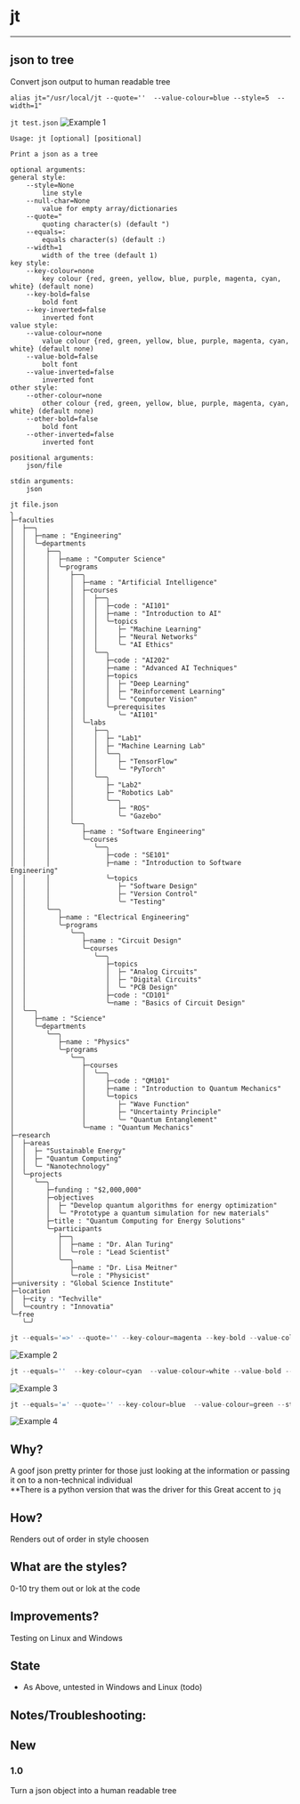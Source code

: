 # jt

---
## json to tree

Convert json output to human readable tree

`alias jt="/usr/local/jt --quote=''  --value-colour=blue --style=5  --width=1"`

`jt test.json`
![Example 1](images/example1.png "Example 1")

```console
Usage: jt [optional] [positional]

Print a json as a tree

optional arguments:
general style:
    --style=None
        line style
    --null-char=None
        value for empty array/dictionaries
    --quote="
        quoting character(s) (default ")
    --equals=:
        equals character(s) (default :)
    --width=1
        width of the tree (default 1)
key style:
    --key-colour=none
        key colour {red, green, yellow, blue, purple, magenta, cyan, white} (default none)
    --key-bold=false
        bold font
    --key-inverted=false
        inverted font
value style:
    --value-colour=none
        value colour {red, green, yellow, blue, purple, magenta, cyan, white} (default none)
    --value-bold=false
        bolt font
    --value-inverted=false
        inverted font
other style:
    --other-colour=none
        other colour {red, green, yellow, blue, purple, magenta, cyan, white} (default none)
    --other-bold=false
        bold font
    --other-inverted=false
        inverted font

positional arguments:
	json/file

stdin arguments:
	json
```

```
jt file.json
╮
├─faculties
│  ├──╮
│  │  ├─name : "Engineering"
│  │  ╰─departments
│  │     ├──╮
│  │     │  ├─name : "Computer Science"
│  │     │  ╰─programs
│  │     │     ├──╮
│  │     │     │  ├─name : "Artificial Intelligence"
│  │     │     │  ├─courses
│  │     │     │  │  ├──╮
│  │     │     │  │  │  ├─code : "AI101"
│  │     │     │  │  │  ├─name : "Introduction to AI"
│  │     │     │  │  │  ╰─topics
│  │     │     │  │  │     ├─ "Machine Learning"
│  │     │     │  │  │     ├─ "Neural Networks"
│  │     │     │  │  │     ╰─ "AI Ethics"
│  │     │     │  │  ╰──╮
│  │     │     │  │     ├─code : "AI202"
│  │     │     │  │     ├─name : "Advanced AI Techniques"
│  │     │     │  │     ├─topics
│  │     │     │  │     │  ├─ "Deep Learning"
│  │     │     │  │     │  ├─ "Reinforcement Learning"
│  │     │     │  │     │  ╰─ "Computer Vision"
│  │     │     │  │     ╰─prerequisites
│  │     │     │  │        ╰─ "AI101"
│  │     │     │  ╰─labs
│  │     │     │     ├──╮
│  │     │     │     │  ├─ "Lab1"
│  │     │     │     │  ├─ "Machine Learning Lab"
│  │     │     │     │  ╰──╮
│  │     │     │     │     ├─ "TensorFlow"
│  │     │     │     │     ╰─ "PyTorch"
│  │     │     │     ╰──╮
│  │     │     │        ├─ "Lab2"
│  │     │     │        ├─ "Robotics Lab"
│  │     │     │        ╰──╮
│  │     │     │           ├─ "ROS"
│  │     │     │           ╰─ "Gazebo"
│  │     │     ╰──╮
│  │     │        ├─name : "Software Engineering"
│  │     │        ╰─courses
│  │     │           ╰──╮
│  │     │              ├─code : "SE101"
│  │     │              ├─name : "Introduction to Software Engineering"
│  │     │              ╰─topics
│  │     │                 ├─ "Software Design"
│  │     │                 ├─ "Version Control"
│  │     │                 ╰─ "Testing"
│  │     ╰──╮
│  │        ├─name : "Electrical Engineering"
│  │        ╰─programs
│  │           ╰──╮
│  │              ├─name : "Circuit Design"
│  │              ╰─courses
│  │                 ╰──╮
│  │                    ├─topics
│  │                    │  ├─ "Analog Circuits"
│  │                    │  ├─ "Digital Circuits"
│  │                    │  ╰─ "PCB Design"
│  │                    ├─code : "CD101"
│  │                    ╰─name : "Basics of Circuit Design"
│  ╰──╮
│     ├─name : "Science"
│     ╰─departments
│        ╰──╮
│           ├─name : "Physics"
│           ╰─programs
│              ╰──╮
│                 ├─courses
│                 │  ╰──╮
│                 │     ├─code : "QM101"
│                 │     ├─name : "Introduction to Quantum Mechanics"
│                 │     ╰─topics
│                 │        ├─ "Wave Function"
│                 │        ├─ "Uncertainty Principle"
│                 │        ╰─ "Quantum Entanglement"
│                 ╰─name : "Quantum Mechanics"
├─research
│  ├─areas
│  │  ├─ "Sustainable Energy"
│  │  ├─ "Quantum Computing"
│  │  ╰─ "Nanotechnology"
│  ╰─projects
│     ╰──╮
│        ├─funding : "$2,000,000"
│        ├─objectives
│        │  ├─ "Develop quantum algorithms for energy optimization"
│        │  ╰─ "Prototype a quantum simulation for new materials"
│        ├─title : "Quantum Computing for Energy Solutions"
│        ╰─participants
│           ├──╮
│           │  ├─name : "Dr. Alan Turing"
│           │  ╰─role : "Lead Scientist"
│           ╰──╮
│              ├─name : "Dr. Lisa Meitner"
│              ╰─role : "Physicist"
├─university : "Global Science Institute"
├─location
│  ├─city : "Techville"
│  ╰─country : "Innovatia"
╰─free
   ╰─╯

 ```

```go
jt --equals='=>' --quote='' --key-colour=magenta --key-bold --value-colour=white --value-bold family.json
```
![Example 2](images/example2.png "jt --equals='=>' --quote='' --key-colour=magenta --key-bold --value-colour=white --value-bold family.json")


```go
jt --equals=''  --key-colour=cyan  --value-colour=white --value-bold --style=7 -width=5  family.json
```
![Example 3](images/example3.png "jt --equals=''  --key-colour=cyan  --value-colour=white --value-bold --style=7 -width=5  family.json")


```go
jt --equals='=' --quote='' --key-colour=blue  --value-colour=green --style=8 family.json
```
![Example 4](images/example4.png "jt --equals='=' --quote='' --key-colour=blue  --value-colour=green --style=8 family.json")


## Why?

A goof json pretty printer for those just looking at the information or passing it on to a non-technical individual\
**There is a python version that was the driver for this
Great accent to `jq`

## How?
Renders out of order in style choosen

## What are the styles?
0-10 try them out or lok at the code

## Improvements?
Testing on Linux and Windows

## State
- As Above, untested in Windows and Linux (todo)

## Notes/Troubleshooting:

## New

### 1.0
Turn a json object into a human readable tree
